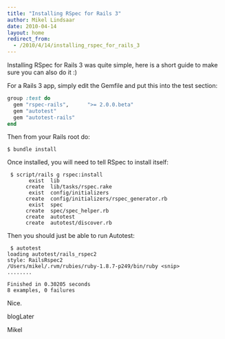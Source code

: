 ```yaml
---
title: "Installing RSpec for Rails 3"
author: Mikel Lindsaar
date: 2010-04-14
layout: home
redirect_from:
  - /2010/4/14/installing_rspec_for_rails_3
---
```

Installing RSpec for Rails 3 was quite simple, here is a short guide to
make sure you can also do it :)

For a Rails 3 app, simply edit the Gemfile and put this into the test
section:

``` ruby
group :test do
  gem "rspec-rails",      ">= 2.0.0.beta"
  gem "autotest"
  gem "autotest-rails"
end
```

Then from your Rails root do:

``` shell
$ bundle install
```

Once installed, you will need to tell RSpec to install itself:

``` shell
 $ script/rails g rspec:install
       exist  lib
      create  lib/tasks/rspec.rake
       exist  config/initializers
      create  config/initializers/rspec_generator.rb
       exist  spec
      create  spec/spec_helper.rb
      create  autotest
      create  autotest/discover.rb
```

Then you should just be able to run Autotest:

``` shell
 $ autotest
loading autotest/rails_rspec2
style: RailsRspec2
/Users/mikel/.rvm/rubies/ruby-1.8.7-p249/bin/ruby <snip>
........

Finished in 0.30205 seconds
8 examples, 0 failures
```

Nice.

blogLater

Mikel
